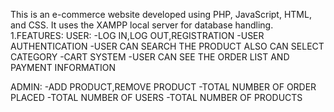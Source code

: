 This is an e-commerce website developed using PHP, JavaScript, HTML, and CSS. It uses the XAMPP local server for database handling.
1.FEATURES:
USER:
-LOG IN,LOG OUT,REGISTRATION
-USER AUTHENTICATION
-USER CAN SEARCH THE PRODUCT ALSO CAN SELECT CATEGORY
-CART SYSTEM
-USER CAN SEE THE ORDER LIST AND PAYMENT INFORMATION

ADMIN:
-ADD PRODUCT,REMOVE PRODUCT
-TOTAL NUMBER OF ORDER PLACED
-TOTAL NUMBER OF USERS
-TOTAL NUMBER OF PRODUCTS

